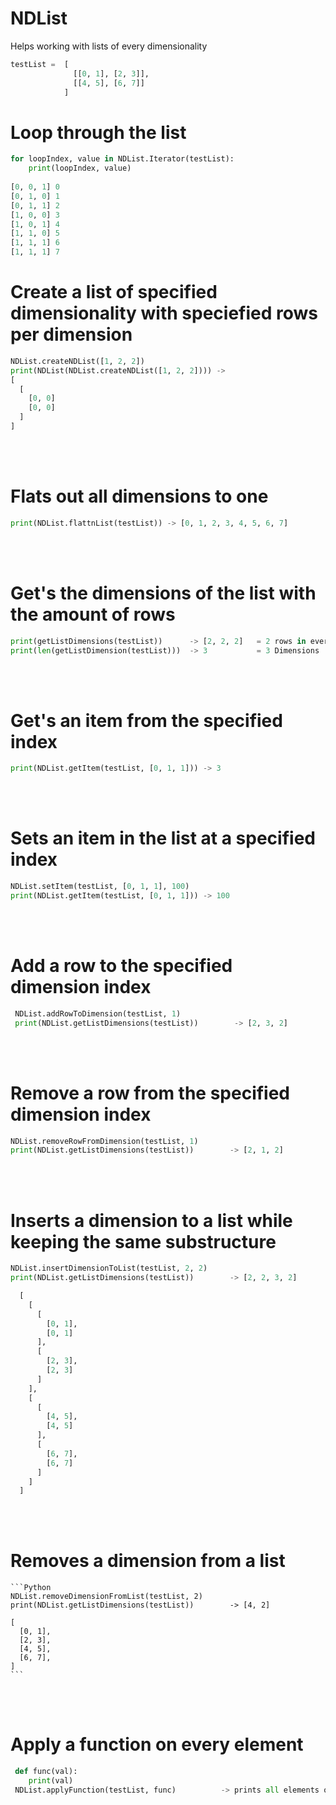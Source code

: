 # NDList
Helps working with lists of every dimensionality

```Python 
testList =  [                     
              [[0, 1], [2, 3]],   
              [[4, 5], [6, 7]]    
            ]                     
```

# Loop through the list
  ```Python
  for loopIndex, value in NDList.Iterator(testList):
      print(loopIndex, value)
      
  [0, 0, 1] 0
  [0, 1, 0] 1
  [0, 1, 1] 2
  [1, 0, 0] 3
  [1, 0, 1] 4
  [1, 1, 0] 5
  [1, 1, 1] 6
  [1, 1, 1] 7    
  ```
  
  

# Create a list of specified dimensionality with speciefied rows per dimension
  ```Python 
  NDList.createNDList([1, 2, 2])
  print(NDList(NDList.createNDList([1, 2, 2]))) ->
  [ 
    [ 
      [0, 0]
      [0, 0]
    ] 
  ] 
```

<br/>
<br/>


            
# Flats out all dimensions to one
  ```Python 
  print(NDList.flattnList(testList)) -> [0, 1, 2, 3, 4, 5, 6, 7]                    
  ```
  
<br/>
<br/>

# Get's the dimensions of the list with the amount of rows
  ```Python 
  print(getListDimensions(testList))      -> [2, 2, 2]   = 2 rows in every dimension 
  print(len(getListDimension(testList)))  -> 3           = 3 Dimensions              
  ```
  
<br/>  
<br/>

# Get's an item from the specified index
  ```Python 
  print(NDList.getItem(testList, [0, 1, 1])) -> 3      
  ```


<br/>
<br/>


# Sets an item in the list at a specified index
  ```Python 
  NDList.setItem(testList, [0, 1, 1], 100)                                            
  print(NDList.getItem(testList, [0, 1, 1])) -> 100                                  
  ```
  
 <br/>
 <br/>
 
 # Add a row to the specified dimension index
 ```Python 
  NDList.addRowToDimension(testList, 1)                                               
  print(NDList.getListDimensions(testList))        -> [2, 3, 2]                      
  ```
  

<br/>
<br/>


# Remove a row from the specified dimension index
  ```Python 
 NDList.removeRowFromDimension(testList, 1)                                           
 print(NDList.getListDimensions(testList))        -> [2, 1, 2]                       
 ```
 
 
 <br/>  
 <br/>  
 
 
 # Inserts a dimension to a list while keeping the same substructure
  ```Python 
  NDList.insertDimensionToList(testList, 2, 2)                                        
  print(NDList.getListDimensions(testList))        -> [2, 2, 3, 2]                     

    [                   
      [                 
        [               
          [0, 1],      
          [0, 1]       
        ],              
        [               
          [2, 3],       
          [2, 3]        
        ]               
      ],                 
      [                 
        [                
          [4, 5],       
          [4, 5]         
        ],              
        [               
          [6, 7],      
          [6, 7]        
        ]               
      ]                 
    ]                   
  ```
  <br/>  
  <br/>  
  
  
  # Removes a dimension from a list 
    ```Python 
    NDList.removeDimensionFromList(testList, 2)                                      
    print(NDList.getListDimensions(testList))        -> [4, 2]                     
                                                        
    [               
      [0, 1],       
      [2, 3],       
      [4, 5],       
      [6, 7],       
    ]               
    ```
 <br/> 
 <br/> 
 
 # Apply a function on every element
  ```Python 
   def func(val):
      print(val)
   NDList.applyFunction(testList, func)          -> prints all elements out
   ```
   
